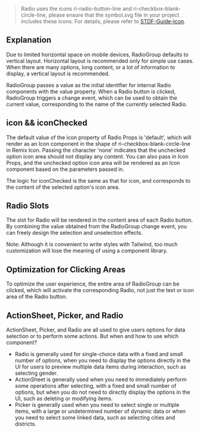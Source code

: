 > Radio uses the icons ri-radio-button-line and ri-checkbox-blank-circle-line, please ensure that the symbol.svg file in your project includes these icons. For details, please refer to [STDF-Guide-Icon](https://stdf.design/#/guide/icon).

## Explanation

Due to limited horizontal space on mobile devices, RadioGroup defaults to vertical layout. Horizontal layout is recommended only for simple use cases. When there are many options, long content, or a lot of information to display, a vertical layout is recommended.

RadioGroup passes a value as the initial identifier for internal Radio components with the value property. When a Radio button is clicked, RadioGroup triggers a change event, which can be used to obtain the current value, corresponding to the name of the currently selected Radio.

## icon && iconChecked

The default value of the icon property of Radio Props is 'default', which will render as an Icon component in the shape of ri-checkbox-blank-circle-line in Remix Icon. Passing the character 'none' indicates that the unchecked option icon area should not display any content. You can also pass in Icon Props, and the unchecked option icon area will be rendered as an Icon component based on the parameters passed in.

The logic for iconChecked is the same as that for icon, and corresponds to the content of the selected option's icon area.

## Radio Slots

The slot for Radio will be rendered in the content area of each Radio button. By combining the value obtained from the RadioGroup change event, you can freely design the selection and unselection effects.

Note: Although it is convenient to write styles with Tailwind, too much customization will lose the meaning of using a component library.

## Optimization for Clicking Areas

To optimize the user experience, the entire area of RadioGroup can be clicked, which will activate the corresponding Radio, not just the text or icon area of the Radio button.

## ActionSheet, Picker, and Radio

ActionSheet, Picker, and Radio are all used to give users options for data selection or to perform some actions. But when and how to use which component?

- Radio is generally used for single-choice data with a fixed and small number of options, when you need to display the options directly in the UI for users to preview multiple data items during interaction, such as selecting gender.
- ActionSheet is generally used when you need to immediately perform some operations after selecting, with a fixed and small number of options, but when you do not need to directly display the options in the UI, such as deleting or modifying items.
- Picker is generally used when you need to select single or multiple items, with a large or undetermined number of dynamic data or when you need to select some linked data, such as selecting cities and districts.
